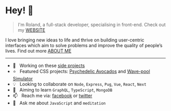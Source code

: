 # Hey! 👋

> I'm Roland, a full-stack developer, specialising in front-end. Check out my [WEBSITE](https://rolandlevy.co.uk/)

I love bringing new ideas to life and thrive on building user-centric interfaces which aim to solve problems and improve the quality of people’s lives. Find out more [ABOUT ME](https://rolandlevy.co.uk/#about)
___

+ 🚀  &nbsp; Working on these [side projects](https://rolandlevy.co.uk/#projects)
+ ⭐️  &nbsp; Featured CSS projects: [Psychedelic Avocados](https://github.com/rolandjlevy/css-hypnotic-wave-of-psychedelic-avocados) and [Wave-pool Simulator](https://github.com/rolandjlevy/css-conic-gradient-wave-pattern)
+ 💡  &nbsp; Looking to collaborate on `Node`, `Express`, `Pug`, `Vue`, `React`, `Next`
+ 🎯  &nbsp; Aiming to learn  `GraphQL`, `TypeScript`, `MongoDB`
+ 📫  &nbsp; Reach me via: [facebook](https://www.facebook.com/rolandjlevy) or [twitter](https://twitter.com/rolandjlevy)
+ 💬  &nbsp; Ask me about `JavaScript` and `meditation`
